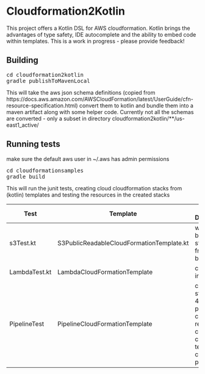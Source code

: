 <h1>Cloudformation2Kotlin</h1>
This project offers a Kotlin DSL for AWS cloudformation. Kotlin brings the advantages of type safety, IDE autocomplete and the ability to embed code within templates.  This is a work in progress - please provide feedback!  

<h2>Building</h2>
<pre>
cd cloudformation2kotlin
gradle publishToMavenLocal
</pre>
This will take the aws json schema definitions (copied from https://docs.aws.amazon.com/AWSCloudFormation/latest/UserGuide/cfn-resource-specification.html) convert them to kotlin and bundle them into a maven artifact along with some helper code. Currently not all the schemas are converted - only a subset in directory cloudformation2kotlin/**/us-east1_active/

<h2>Running tests</h2>
make sure the default aws user in ~/.aws has admin permissions 
<pre>cd cloudformationsamples
gradle build
</pre>
This will run the junit tests, creating cloud cloudformation stacks from (kotlin) templates and testing the resources in the created stacks 


| Test | Template | Test Description |
| --- | --- | ----- |
| s3Test.kt | S3PublicReadableCloudFormationTemplate.kt |write to s3 bucket in stack , read from s3 bucket |
| LambdaTest.kt | LambdaCloudFormationTemplate | call lambda in stack |
| PipelineTest | PipelineCloudFormationTemplate | create stack with 4 stage pipeline + code repository, checkin code and test lambda created by pipeline |